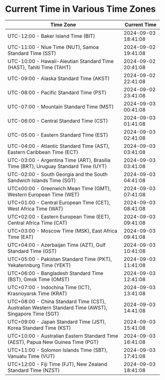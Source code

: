 # Current Time in Various Time Zones

| Time Zone | Current Time |
|-----------|--------------|
| UTC-12:00 - Baker Island Time (BIT) | 2024-09-03 18:41:08 |
| UTC-11:00 - Niue Time (NUT), Samoa Standard Time (SST) | 2024-09-02 19:41:08 |
| UTC-10:00 - Hawaii-Aleutian Standard Time (HAST), Tahiti Time (TAHT) | 2024-09-02 20:41:08 |
| UTC-09:00 - Alaska Standard Time (AKST) | 2024-09-02 22:41:08 |
| UTC-08:00 - Pacific Standard Time (PST) | 2024-09-02 23:41:08 |
| UTC-07:00 - Mountain Standard Time (MST) | 2024-09-03 00:41:08 |
| UTC-06:00 - Central Standard Time (CST) | 2024-09-03 01:41:08 |
| UTC-05:00 - Eastern Standard Time (EST) | 2024-09-03 02:41:08 |
| UTC-04:00 - Atlantic Standard Time (AST), Eastern Caribbean Time (ECT) | 2024-09-03 03:41:08 |
| UTC-03:00 - Argentina Time (ART), Brasília Time (BRT), Uruguay Standard Time (UYT) | 2024-09-03 03:41:08 |
| UTC-02:00 - South Georgia and the South Sandwich Islands Time (SGT) | 2024-09-03 04:41:08 |
| UTC±00:00 - Greenwich Mean Time (GMT), Western European Time (WET) | 2024-09-03 07:41:08 |
| UTC+01:00 - Central European Time (CET), West Africa Time (WAT) | 2024-09-03 08:41:08 |
| UTC+02:00 - Eastern European Time (EET), Central Africa Time (CAT) | 2024-09-03 09:41:08 |
| UTC+03:00 - Moscow Time (MSK), East Africa Time (EAT) | 2024-09-03 09:41:08 |
| UTC+04:00 - Azerbaijan Time (AZT), Gulf Standard Time (GST) | 2024-09-03 10:41:08 |
| UTC+05:00 - Pakistan Standard Time (PKT), Yekaterinburg Time (YEKT) | 2024-09-03 11:41:08 |
| UTC+06:00 - Bangladesh Standard Time (BST), Omsk Time (OMST) | 2024-09-03 12:41:08 |
| UTC+07:00 - Indochina Time (ICT), Krasnoyarsk Time (KRAT) | 2024-09-03 13:41:08 |
| UTC+08:00 - China Standard Time (CST), Australian Western Standard Time (AWST), Singapore Time (SGT) | 2024-09-03 14:41:08 |
| UTC+09:00 - Japan Standard Time (JST), Korea Standard Time (KST) | 2024-09-03 15:41:08 |
| UTC+10:00 - Australian Eastern Standard Time (AEST), Papua New Guinea Time (PGT) | 2024-09-03 16:41:08 |
| UTC+11:00 - Solomon Islands Time (SBT), Vanuatu Time (VUT) | 2024-09-03 17:41:08 |
| UTC+12:00 - Fiji Time (FJT), New Zealand Standard Time (NZST) | 2024-09-03 18:41:08 |
